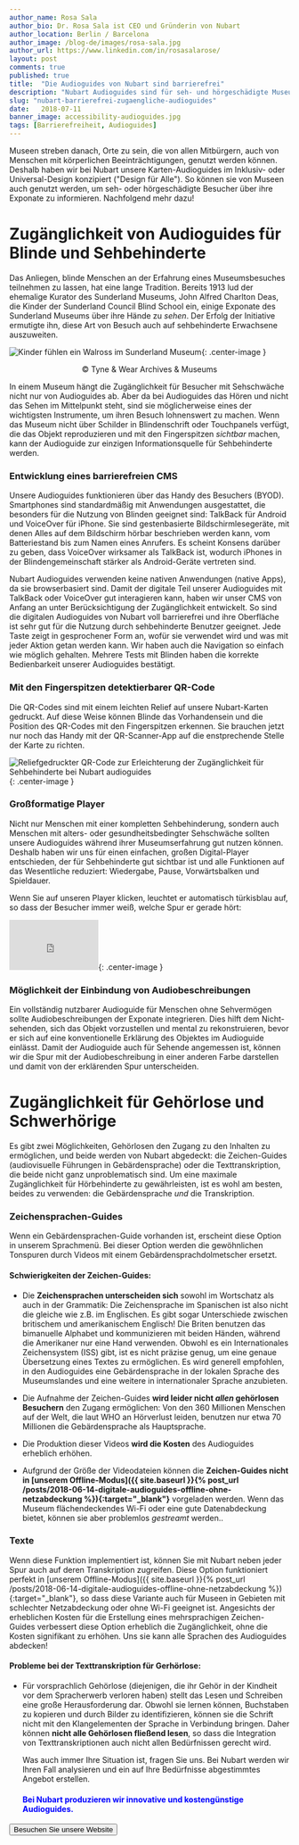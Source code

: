 ```yaml
---
author_name: Rosa Sala
author_bio: Dr. Rosa Sala ist CEO und Gründerin von Nubart
author_location: Berlin / Barcelona
author_image: /blog-de/images/rosa-sala.jpg
author_url: https://www.linkedin.com/in/rosasalarose/
layout: post
comments: true
published: true
title:  "Die Audioguides von Nubart sind barrierefrei"
description: "Nubart Audioguides sind für seh- und hörgeschädigte Museumsbesucher zugänglich."
slug: "nubart-barrierefrei-zugaengliche-audioguides"
date:   2018-07-11
banner_image: accessibility-audioguides.jpg
tags: [Barrierefreiheit, Audioguides]
---
```


Museen streben danach, Orte zu sein, die von allen Mitbürgern, auch von Menschen mit körperlichen Beeinträchtigungen, genutzt werden können. Deshalb haben wir bei Nubart unsere Karten-Audioguides im Inklusiv- oder Universal-Design konzipiert ("Design für Alle"). So können sie von Museen auch genutzt werden, um seh- oder hörgeschädigte Besucher über ihre Exponate zu informieren. Nachfolgend mehr dazu!

<!--more-->
# Zugänglichkeit von Audioguides für Blinde und Sehbehinderte
  
  Das Anliegen, blinde Menschen an der Erfahrung eines Museumsbesuches teilnehmen zu lassen, hat eine lange Tradition. Bereits 1913 lud der ehemalige Kurator des Sunderland Museums, John Alfred Charlton Deas, die Kinder der Sunderland Council Blind School ein, einige Exponate des Sunderland Museums über ihre Hände zu *sehen*. Der Erfolg der Initiative ermutigte ihn, diese Art von Besuch auch auf sehbehinderte Erwachsene auszuweiten.

![Kinder fühlen ein Walross im Sunderland Museum]({{site.baseurl}}/images/posts/accessibility-sunderland-museum.jpg){: .center-image }
<center>© Tyne & Wear Archives & Museums</center>


In einem Museum hängt die Zugänglichkeit für Besucher mit Sehschwäche nicht nur von Audioguides ab. Aber da bei Audioguides das Hören und nicht das Sehen im Mittelpunkt steht, sind sie möglicherweise eines der wichtigsten Instrumente, um ihren Besuch lohnenswert zu machen. Wenn das Museum nicht über Schilder in Blindenschrift oder Touchpanels verfügt, die das Objekt reproduzieren und mit den Fingerspitzen *sichtbar* machen, kann der Audioguide zur einzigen Informationsquelle für Sehbehinderte werden.

### Entwicklung eines barrierefreien CMS
   Unsere Audioguides funktionieren über das Handy des Besuchers (BYOD). Smartphones sind standardmäßig mit Anwendungen ausgestattet, die besonders für die Nutzung von Blinden geeignet sind: TalkBack für Android und VoiceOver für iPhone. Sie sind gestenbasierte Bildschirmlesegeräte, mit denen Alles auf dem Bildschirm hörbar beschrieben werden kann, vom Batteriestand bis zum Namen eines Anrufers. Es scheint Konsens darüber zu geben, dass VoiceOver wirksamer als TalkBack ist, wodurch iPhones in der Blindengemeinschaft stärker als Android-Geräte vertreten sind. 
    
   Nubart Audioguides verwenden keine nativen Anwendungen (native Apps), da sie browserbasiert sind. Damit der digitale Teil unserer Audioguides mit TalkBack oder VoiceOver gut interagieren kann, haben wir unser CMS von Anfang an unter Berücksichtigung der Zugänglichkeit entwickelt. So sind die digitalen Audioguides von Nubart voll barrierefrei und ihre Oberfläche ist sehr gut für die Nutzung durch sehbehinderte Benutzer geeignet. Jede Taste zeigt in gesprochener Form an, wofür sie verwendet wird und was mit jeder Aktion getan werden kann. Wir haben auch die Navigation so einfach wie möglich gehalten. Mehrere Tests mit Blinden haben die korrekte Bedienbarkeit unserer Audioguides bestätigt. 

### Mit den Fingerspitzen detektierbarer QR-Code
    
   Die QR-Codes sind mit einem leichten Relief auf unsere Nubart-Karten gedruckt. Auf diese Weise können Blinde das Vorhandensein und die Position des QR-Codes mit den Fingerspitzen erkennen. Sie brauchen jetzt nur noch das Handy mit der QR-Scanner-App auf die enstprechende Stelle der Karte zu richten.

![Reliefgedruckter QR-Code zur Erleichterung der Zugänglichkeit für Sehbehinderte bei Nubart audioguides]({{site.baseurl}}/images/posts/qr-code-nubart-visually-impaired.jpg){: .center-image }


### Großformatige Player

   Nicht nur Menschen mit einer kompletten Sehbehinderung, sondern auch Menschen mit alters- oder gesundheitsbedingter Sehschwäche sollten unsere Audioguides während ihrer Museumserfahrung gut nutzen können. Deshalb haben wir uns für einen einfachen, großen Digital-Player entschieden, der für Sehbehinderte gut sichtbar ist und alle Funktionen auf das Wesentliche reduziert: Wiedergabe, Pause, Vorwärtsbalken und Spieldauer. 
    
   Wenn Sie auf unseren Player klicken, leuchtet er automatisch türkisblau auf, so dass der Besucher immer weiß, welche Spur er gerade hört:  

<iframe src="https://player.vimeo.com/video/279029578" width="160" height="90" frameborder="0" allowfullscreen></iframe>{: .center-image }


### Möglichkeit der Einbindung von Audiobeschreibungen
   Ein vollständig nutzbarer Audioguide für Menschen ohne Sehvermögen sollte Audiobeschreibungen der Exponate integrieren. Dies hilft dem Nicht-sehenden, sich das Objekt vorzustellen und mental zu rekonstruieren, bevor er sich auf eine konventionelle Erklärung des Objektes im Audioguide einlässt. Damit der Audioguide auch für Sehende angemessen ist, können wir die Spur mit der Audiobeschreibung in einer anderen Farbe darstellen und damit von der erklärenden Spur unterscheiden.  

# Zugänglichkeit für Gehörlose und Schwerhörige
  Es gibt zwei Möglichkeiten, Gehörlosen den Zugang zu den Inhalten zu ermöglichen, und beide werden von Nubart abgedeckt: die Zeichen-Guides (audiovisuelle Führungen in Gebärdensprache) oder die Texttranskription, die beide nicht ganz unproblematisch sind. Um eine maximale Zugänglichkeit für Hörbehinderte zu gewährleisten, ist es wohl am besten, beides zu verwenden: die Gebärdensprache *und* die Transkription.  

### Zeichensprachen-Guides
Wenn ein Gebärdensprachen-Guide vorhanden ist, erscheint diese Option in unserem Sprachmenü. Bei dieser Option werden die gewöhnlichen Tonspuren durch Videos mit einem Gebärdensprachdolmetscher ersetzt. 
#### Schwierigkeiten der Zeichen-Guides:
* Die **Zeichensprachen unterscheiden sich** sowohl im Wortschatz als auch in der Grammatik: Die Zeichensprache im Spanischen ist also nicht die gleiche wie z.B. im Englischen. Es gibt sogar Unterschiede zwischen britischem und amerikanischem Englisch! Die Briten benutzen das bimanuelle Alphabet und kommunizieren mit beiden Händen, während die Amerikaner nur eine Hand verwenden. Obwohl es ein Internationales Zeichensystem (ISS) gibt, ist es nicht präzise genug, um eine genaue Übersetzung eines Textes zu ermöglichen. Es wird generell empfohlen, in den Audioguides eine Gebärdensprache in der lokalen Sprache des Museumslandes und eine weitere in internationaler Sprache anzubieten. 

* Die Aufnahme der Zeichen-Guides **wird leider nicht *allen* gehörlosen Besuchern** den Zugang ermöglichen: Von den 360 Millionen Menschen auf der Welt, die laut WHO an Hörverlust leiden, benutzen nur etwa 70 Millionen die Gebärdensprache als Hauptsprache. 

* Die Produktion dieser Videos **wird die Kosten** des Audioguides erheblich erhöhen.

* Aufgrund der Größe der Videodateien können die **Zeichen-Guides nicht in [unserem Offline-Modus]({{ site.baseurl }}{% post_url /posts/2018-06-14-digitale-audioguides-offline-ohne-netzabdeckung %}){:target="_blank"}** vorgeladen werden. Wenn das Museum flächendeckendes Wi-Fi oder eine gute Datenabdeckung bietet, können sie aber problemlos *gestreamt* werden.. 

### Texte  
Wenn diese Funktion implementiert ist, können Sie mit Nubart neben jeder Spur auch auf deren Transkription zugreifen. Diese Option funktioniert perfekt in [unserem Offline-Modus]({{ site.baseurl }}{% post_url /posts/2018-06-14-digitale-audioguides-offline-ohne-netzabdeckung %}){:target="_blank"}, so dass diese Variante auch für Museen in Gebieten mit schlechter Netzabdeckung oder ohne Wi-Fi geeignet ist. Angesichts der erheblichen Kosten für die Erstellung eines mehrsprachigen Zeichen-Guides verbessert diese Option erheblich die Zugänglichkeit, ohne die Kosten signifikant zu erhöhen. Uns sie kann alle Sprachen des Audioguides abdecken!

#### Probleme bei der Texttranskription für Gerhörlose:
* Für vorsprachlich Gehörlose (diejenigen, die ihr Gehör in der Kindheit vor dem Spracherwerb verloren haben) stellt das Lesen und Schreiben eine große Herausforderung dar. Obwohl sie lernen können, Buchstaben zu kopieren und durch Bilder zu identifizieren, können sie die Schrift nicht mit den Klangelementen der Sprache in Verbindung bringen. Daher können **nicht alle Gehörlosen fließend lesen**, so dass die Integration von Texttranskriptionen auch nicht allen Bedürfnissen gerecht wird.  

  Was auch immer Ihre Situation ist, fragen Sie uns. Bei Nubart werden wir Ihren Fall analysieren und ein auf Ihre Bedürfnisse abgestimmtes Angebot erstellen. 
  
  #### <font color="blue">Bei Nubart produzieren wir innovative und kostengünstige Audioguides.</font>

<form action="../../../../../de">
    <input type="submit" value="Besuchen Sie unsere Website" />
</form>